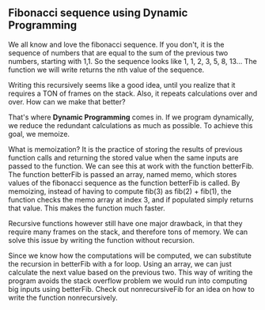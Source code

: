 ## Fibonacci sequence using Dynamic Programming

We all know and love the fibonacci sequence. If you don't, it is the sequence of numbers that are equal to the sum of the previous two numbers, starting with 1,1. So the sequence looks like 1, 1, 2, 3, 5, 8, 13... The function we will write returns the nth value of the sequence. 

Writing this recursively seems like a good idea, until you realize that it requires a TON of frames on the stack. Also, it repeats calculations over and over. How can we  make that better? 

That's where **Dynamic Programming** comes in. If we program dynamically, we reduce the redundant calculations as much as possible. To achieve this goal, we memoize.

What is memoization? It is the practice of storing the results of previous function calls and returning the stored value when the same inputs are passed to the function. We can see this at work with the function betterFib. The function betterFib is passed an array, named memo, which stores values of the fibonacci sequence as the function betterFib is called. By memoizing, instead of having to compute fib(3) as fib(2) + fib(1), the function checks the memo array at index 3, and if populated simply returns that value. This makes the function much faster. 

Recursive functions however still have one major drawback, in that they require many frames on the stack, and therefore tons of memory. We can solve this issue by writing the function without recursion. 

Since we know how the computations will be computed, we can substitute the recursion in betterFib with a for loop. Using an array, we can just calculate the next value based on the previous  two. This way of writing the program avoids the stack overflow problem we would run into computing big inputs using betterFib. Check out nonrecursiveFib for an idea on how to write the function nonrecursively.  

